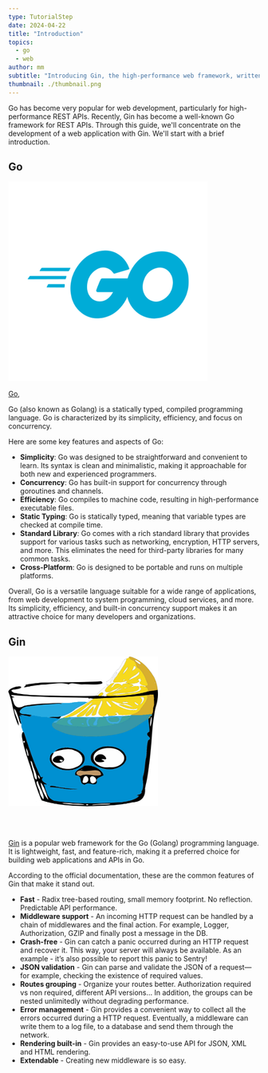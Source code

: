 ```yaml
---
type: TutorialStep
date: 2024-04-22
title: "Introduction"
topics:
  - go
  - web
author: mm
subtitle: "Introducing Gin, the high-performance web framework, written in Go"
thumbnail: ./thumbnail.png
---
```


Go has become very popular for web development, particularly for high-performance REST APIs.
Recently, Gin has become a well-known Go framework for REST APIs.
Through this guide, we'll concentrate on the development of a web application with Gin.
We'll start with a brief introduction.

## Go

<img alt="golang" src="./images/golang.svg" height="400" width="400">

[Go](https://go.dev/),

Go (also known as Golang) is a statically typed, compiled programming language.
Go is characterized by its simplicity, efficiency, and focus on concurrency.

Here are some key features and aspects of Go:

- **Simplicity**: Go was designed to be straightforward and convenient to learn. Its syntax is clean and minimalistic, making it approachable for both new and experienced programmers.
- **Concurrency**: Go has built-in support for concurrency through goroutines and channels.
- **Efficiency**: Go compiles to machine code, resulting in high-performance executable files.
- **Static Typing**: Go is statically typed, meaning that variable types are checked at compile time.
- **Standard Library**: Go comes with a rich standard library that provides support for various tasks such as networking, encryption, HTTP servers, and more. This eliminates the need for third-party libraries for many common tasks.
- **Cross-Platform**: Go is designed to be portable and runs on multiple platforms.

Overall, Go is a versatile language suitable for a wide range of applications,
from web development to system programming, cloud services, and more. Its simplicity, efficiency,
and built-in concurrency support makes it an attractive choice for many developers and organizations.

## Gin

<img alt="gin" src="./images/golang_gin.png" height="300" width="300">

<br><br>

[Gin](https://gin-gonic.com/) is a popular web framework for the Go (Golang) programming language.
It is lightweight, fast, and feature-rich, making it a preferred choice for building web applications and APIs in Go.

According to the official documentation, these are the common features of Gin that make it stand out.

- **Fast** - Radix tree-based routing, small memory footprint. No reflection. Predictable API performance.
- **Middleware support** - An incoming HTTP request can be handled by a chain of middlewares and the final action. For example, Logger, Authorization, GZIP and finally post a message in the DB.
- **Crash-free** - Gin can catch a panic occurred during an HTTP request and recover it. This way, your server will always be available. As an example - it’s also possible to report this panic to Sentry!
- **JSON validation** - Gin can parse and validate the JSON of a request—for example, checking the existence of required values.
- **Routes grouping** - Organize your routes better. Authorization required vs non required, different API versions… In addition, the groups can be nested unlimitedly without degrading performance.
- **Error management** - Gin provides a convenient way to collect all the errors occurred during a HTTP request. Eventually, a middleware can write them to a log file, to a database and send them through the network.
- **Rendering built-in** - Gin provides an easy-to-use API for JSON, XML and HTML rendering.
- **Extendable** - Creating new middleware is so easy.
